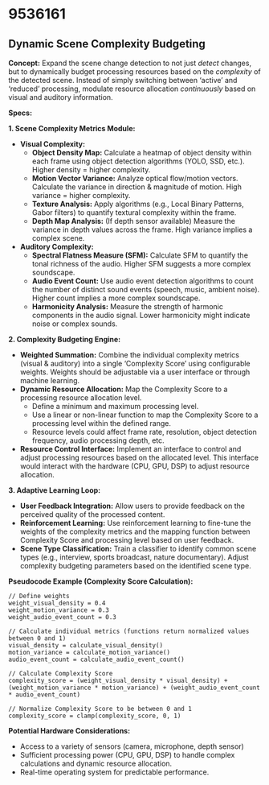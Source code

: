 # 9536161

## Dynamic Scene Complexity Budgeting

**Concept:** Expand the scene change detection to not just *detect* changes, but to dynamically budget processing resources based on the *complexity* of the detected scene. Instead of simply switching between ‘active’ and ‘reduced’ processing, modulate resource allocation *continuously* based on visual and auditory information.

**Specs:**

**1. Scene Complexity Metrics Module:**

*   **Visual Complexity:**
    *   **Object Density Map:**  Calculate a heatmap of object density within each frame using object detection algorithms (YOLO, SSD, etc.). Higher density = higher complexity.
    *   **Motion Vector Variance:** Analyze optical flow/motion vectors.  Calculate the variance in direction & magnitude of motion.  High variance = higher complexity.
    *   **Texture Analysis:**  Apply algorithms (e.g., Local Binary Patterns, Gabor filters) to quantify textural complexity within the frame.
    *   **Depth Map Analysis:** (If depth sensor available) Measure the variance in depth values across the frame. High variance implies a complex scene.
*   **Auditory Complexity:**
    *   **Spectral Flatness Measure (SFM):** Calculate SFM to quantify the tonal richness of the audio. Higher SFM suggests a more complex soundscape.
    *   **Audio Event Count:** Use audio event detection algorithms to count the number of distinct sound events (speech, music, ambient noise). Higher count implies a more complex soundscape.
    *   **Harmonicity Analysis:** Measure the strength of harmonic components in the audio signal. Lower harmonicity might indicate noise or complex sounds.

**2. Complexity Budgeting Engine:**

*   **Weighted Summation:** Combine the individual complexity metrics (visual & auditory) into a single ‘Complexity Score’ using configurable weights.  Weights should be adjustable via a user interface or through machine learning.
*   **Dynamic Resource Allocation:** Map the Complexity Score to a processing resource allocation level.
    *   Define a minimum and maximum processing level.
    *   Use a linear or non-linear function to map the Complexity Score to a processing level within the defined range.
    *   Resource levels could affect frame rate, resolution, object detection frequency, audio processing depth, etc.
*   **Resource Control Interface:** Implement an interface to control and adjust processing resources based on the allocated level. This interface would interact with the hardware (CPU, GPU, DSP) to adjust resource allocation.

**3.  Adaptive Learning Loop:**

*   **User Feedback Integration:** Allow users to provide feedback on the perceived quality of the processed content.
*   **Reinforcement Learning:** Use reinforcement learning to fine-tune the weights of the complexity metrics and the mapping function between Complexity Score and processing level based on user feedback.
*   **Scene Type Classification:**  Train a classifier to identify common scene types (e.g., interview, sports broadcast, nature documentary).  Adjust complexity budgeting parameters based on the identified scene type.

**Pseudocode Example (Complexity Score Calculation):**

```
// Define weights
weight_visual_density = 0.4
weight_motion_variance = 0.3
weight_audio_event_count = 0.3

// Calculate individual metrics (functions return normalized values between 0 and 1)
visual_density = calculate_visual_density()
motion_variance = calculate_motion_variance()
audio_event_count = calculate_audio_event_count()

// Calculate Complexity Score
complexity_score = (weight_visual_density * visual_density) + (weight_motion_variance * motion_variance) + (weight_audio_event_count * audio_event_count)

// Normalize Complexity Score to be between 0 and 1
complexity_score = clamp(complexity_score, 0, 1)
```

**Potential Hardware Considerations:**

*   Access to a variety of sensors (camera, microphone, depth sensor)
*   Sufficient processing power (CPU, GPU, DSP) to handle complex calculations and dynamic resource allocation.
*   Real-time operating system for predictable performance.